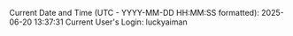 Current Date and Time (UTC - YYYY-MM-DD HH:MM:SS formatted): 2025-06-20 13:37:31
Current User's Login: luckyaiman
